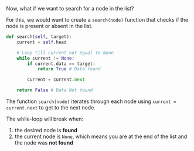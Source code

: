 <!--title={Search in a Doubly Linked List - Explain}--> 

<!--badges={Algorithms:15,Python:12}-->

<!--concepts={Search for an element in a Linked List}-->

Now, what if we want to search for a node in the list?

For this, we would want to create a `search(node)` function that checks if the node is present or absent in the list.

```python
def search(self, target): 
    current = self.head 

    # Loop till current not equal to None 
    while current != None: 
      	if current.data == target: 
        	return True # Data found 

      	current = current.next

    return False # Data Not found 
```

The function `search(node)` iterates through each node using `current = current.next`  to get to the next node.

The while-loop will break when:

1. the desired node is **found**
2. the current node is `None`, which means you are at the end of the list and the node was **not found**

